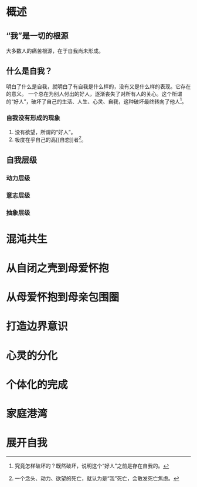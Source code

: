 # 概述
## “我”是一切的根源
大多数人的痛苦根源，在于自我尚未形成。
## 什么是自我？
明白了什么是自我，就明白了有自我是什么样的，没有又是什么样的表现。它存在的意义。
一个总在为别人付出的好人，逐渐丧失了对所有人的关心。这个所谓的“好人”，破坏了自己的生活、人生、心灵、自我，这种破坏最终转向了他人[^1]。
### 自我没有形成的现象
1. 没有欲望，所谓的“好人”。
2. 极度在乎自己的高[[自恋]]者[^2]。

## 自我层级
### 动力层级
### 意志层级
### 抽象层级
# 混沌共生
# 从自闭之壳到母爱怀抱
# 从母爱怀抱到母亲包围圈
# 打造边界意识
# 心灵的分化
# 个体化的完成
# 家庭港湾
# 展开自我

[^1]: 究竟怎样破坏的？既然破坏，说明这个“好人”之前是存在自我的。
[^2]: 一个念头、动力、欲望的死亡，就认为是“我”死亡，会散发死亡焦虑。